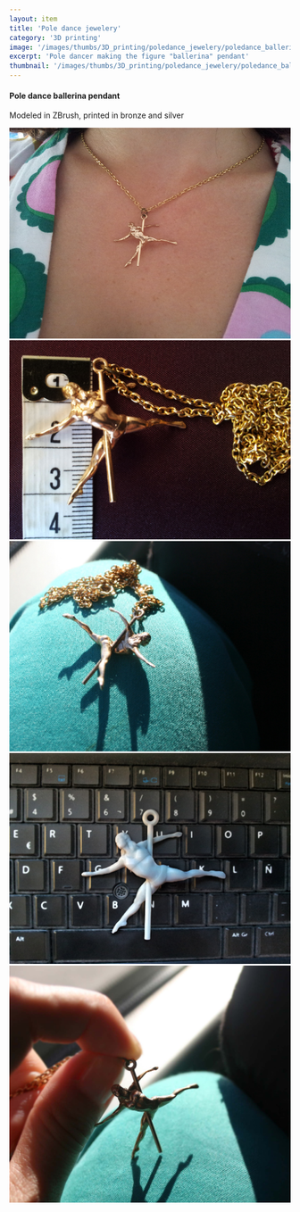 ```yaml
---
layout: item
title: 'Pole dance jewelery'
category: '3D printing'
image: '/images/thumbs/3D_printing/poledance_jewelery/poledance_ballerina_thumb.jpg'
excerpt: 'Pole dancer making the figure "ballerina" pendant'
thumbnail: '/images/thumbs/3D_printing/poledance_jewelery/poledance_ballerina_thumb.jpg'
---
```




<h4>
       Pole dance ballerina pendant
</h4>

 <p>
Modeled in ZBrush, printed in bronze and silver </p>


<!-- <div class="image fit-orig">
<img src="/images/fulls/3D_printing/poledance_jewelery/ballerina_bronze2.jpg"></div> -->

<div class="image fit-orig">
<img src="/images/fulls/3D_printing/poledance_jewelery/ballerina_bronze3.png"></div>


<div class="image fit-orig">
<img src="/images/fulls/3D_printing/poledance_jewelery/ballerina_metro.jpg"></div>


<div class="image fit-orig">
<img src="/images/fulls/3D_printing/poledance_jewelery/ballerina_rodilla.jpg"></div>


<div class="image fit-orig">
<img src="/images/fulls/3D_printing/poledance_jewelery/poledance_ballerina_grande.jpg"></div>


<div class="image fit-orig">
<img src="/images/fulls/3D_printing/poledance_jewelery/ballerina_mano.jpg"></div>



